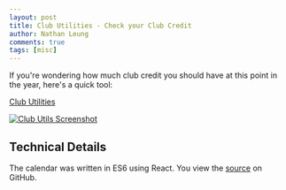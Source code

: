 ```yaml
---
layout: post
title: Club Utilities - Check your Club Credit
author: Nathan Leung
comments: true
tags: [misc]
---
```

If you're wondering how much club credit you should have at this point in the year, here's a quick tool:

<a href="https://xyz.nathanhleung.com/club-utils" target="_blank">Club Utilities</a>

<a href="https://xyz.nathanhleung.com/club-utils" target="_blank">
  <img alt="Club Utils Screenshot" src="http://i.imgur.com/E12pr3s.png?1">
</a>

## Technical Details
The calendar was written in ES6 using React.  You view the <a href="http://github.com/nathanhleung/club-utils" target="_blank">source</a> on GitHub.
